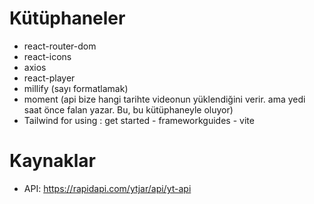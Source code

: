 # Kütüphaneler

- react-router-dom
- react-icons
- axios
- react-player
- millify (sayı formatlamak)
- moment (api bize hangi tarihte videonun yüklendiğini verir. ama yedi saat önce falan yazar. Bu, bu kütüphaneyle oluyor)
- Tailwind
  for using : get started - frameworkguides - vite

# Kaynaklar

- API: https://rapidapi.com/ytjar/api/yt-api
